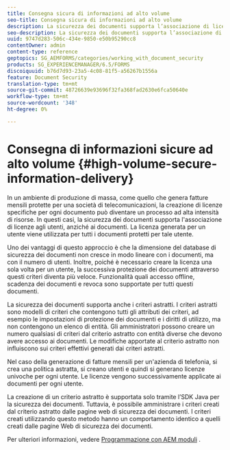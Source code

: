 ```yaml
---
title: Consegna sicura di informazioni ad alto volume
seo-title: Consegna sicura di informazioni ad alto volume
description: La sicurezza dei documenti supporta l’associazione di licenze agli utenti, anziché ai documenti negli ambienti di produzione di massa.
seo-description: La sicurezza dei documenti supporta l’associazione di licenze agli utenti, anziché ai documenti negli ambienti di produzione di massa.
uuid: 9747d283-506c-434e-9850-e50b95290cc8
contentOwner: admin
content-type: reference
geptopics: SG_AEMFORMS/categories/working_with_document_security
products: SG_EXPERIENCEMANAGER/6.5/FORMS
discoiquuid: b76d7d93-23a5-4c08-81f5-a56267b1556a
feature: Document Security
translation-type: tm+mt
source-git-commit: 48726639e93696f32fa368fad2630e6fca50640e
workflow-type: tm+mt
source-wordcount: '348'
ht-degree: 0%

---
```



# Consegna di informazioni sicure ad alto volume {#high-volume-secure-information-delivery}

In un ambiente di produzione di massa, come quello che genera fatture mensili protette per una società di telecomunicazioni, la creazione di licenze specifiche per ogni documento può diventare un processo ad alta intensità di risorse. In questi casi, la sicurezza dei documenti supporta l&#39;associazione di licenze agli utenti, anziché ai documenti. La licenza generata per un utente viene utilizzata per tutti i documenti protetti per tale utente.

Uno dei vantaggi di questo approccio è che la dimensione del database di sicurezza dei documenti non cresce in modo lineare con i documenti, ma con il numero di utenti. Inoltre, poiché è necessario creare la licenza una sola volta per un utente, la successiva protezione dei documenti attraverso questi criteri diventa più veloce. Funzionalità quali accesso offline, scadenza dei documenti e revoca sono supportate per tutti questi documenti.

La sicurezza dei documenti supporta anche i criteri astratti. I criteri astratti sono modelli di criteri che contengono tutti gli attributi dei criteri, ad esempio le impostazioni di protezione dei documenti e i diritti di utilizzo, ma non contengono un elenco di entità. Gli amministratori possono creare un numero qualsiasi di criteri dal criterio astratto con entità diverse che devono avere accesso ai documenti. Le modifiche apportate al criterio astratto non influiscono sui criteri effettivi generati dai criteri astratti.

Nel caso della generazione di fatture mensili per un&#39;azienda di telefonia, si crea una politica astratta, si creano utenti e quindi si generano licenze univoche per ogni utente. Le licenze vengono successivamente applicate ai documenti per ogni utente.

La creazione di un criterio astratto è supportata solo tramite l’SDK Java per la sicurezza dei documenti. Tuttavia, è possibile amministrare i criteri creati dal criterio astratto dalle pagine web di sicurezza dei documenti. I criteri creati utilizzando questo metodo hanno un comportamento identico a quelli creati dalle pagine Web di sicurezza dei documenti.

Per ulteriori informazioni, vedere [Programmazione con AEM moduli](https://www.adobe.com/go/learn_aemforms_programming_63) .
